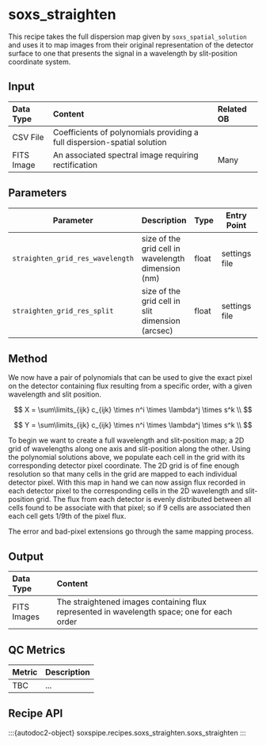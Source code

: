 # soxs_straighten

This recipe takes the full dispersion map given by `soxs_spatial_solution` and uses it to map images from their original representation of the detector surface to one that presents the signal in a wavelength by slit-position coordinate system.

## Input

| Data Type | Content | Related OB |
|:----|:----|:---|
| CSV File | Coefficients of polynomials providing a full dispersion-spatial solution | |
| FITS Image | An associated spectral image requiring rectification | Many |

## Parameters

| Parameter                | Description                                   | Type  | Entry Point   | Related Util                                   |
| ------------------------ | --------------------------------------------- | ----- | ------------- | ---------------------------------------------- |
| `straighten_grid_res_wavelength`  |  size of the grid cell in wavelength dimension (nm)  |  float  |  settings file  | | 
| `straighten_grid_res_split` |  size of the grid cell in slit dimension (arcsec)  |  float  |  settings file  | | 

## Method

We now have a pair of polynomials that can be used to give the exact pixel on the detector containing flux resulting from a specific order, with a given wavelength and slit position.

$$
X = \sum\limits_{ijk} c_{ijk} \times n^i \times \lambda^j \times s^k \\
$$

$$
Y = \sum\limits_{ijk} c_{ijk} \times n^i \times \lambda^j \times s^k \\
$$

To begin we want to create a full wavelength and slit-position map; a 2D grid of wavelengths along one axis and slit-position along the other. Using the polynomial solutions above, we populate each cell in the grid with its corresponding detector pixel coordinate. The 2D grid is of fine enough resolution so that many cells in the grid are mapped to each individual detector pixel. With this map in hand we can now assign flux recorded in each detector pixel to the corresponding cells in the 2D wavelength and slit-position grid. The flux from each detector is evenly distributed between all cells found to be associate with that pixel; so if 9 cells are associated then each cell gets 1/9th of the pixel flux.

The error and bad-pixel extensions go through the same mapping process.

<!-- ![](soxs_straighten.png) -->

## Output
 
| Data Type | Content |
|:----|:----|
| FITS Images | The straightened images containing flux represented in wavelength space; one for each order | 

## QC Metrics

| Metric  | Description |
| :------------ | :----------- |
| TBC     | ...  |

## Recipe API

:::{autodoc2-object} soxspipe.recipes.soxs_straighten.soxs_straighten
:::
